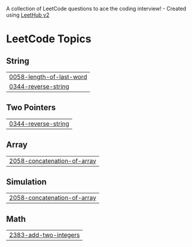 A collection of LeetCode questions to ace the coding interview! - Created using [LeetHub v2](https://github.com/arunbhardwaj/LeetHub-2.0)
<!---LeetCode Topics Start-->
# LeetCode Topics
## String
|  |
| ------- |
| [0058-length-of-last-word](https://github.com/Azwin-1997/Js_questions_practice/tree/master/0058-length-of-last-word) |
| [0344-reverse-string](https://github.com/Azwin-1997/Js_questions_practice/tree/master/0344-reverse-string) |
## Two Pointers
|  |
| ------- |
| [0344-reverse-string](https://github.com/Azwin-1997/Js_questions_practice/tree/master/0344-reverse-string) |
## Array
|  |
| ------- |
| [2058-concatenation-of-array](https://github.com/Azwin-1997/Js_questions_practice/tree/master/2058-concatenation-of-array) |
## Simulation
|  |
| ------- |
| [2058-concatenation-of-array](https://github.com/Azwin-1997/Js_questions_practice/tree/master/2058-concatenation-of-array) |
## Math
|  |
| ------- |
| [2383-add-two-integers](https://github.com/Azwin-1997/Js_questions_practice/tree/master/2383-add-two-integers) |
<!---LeetCode Topics End-->